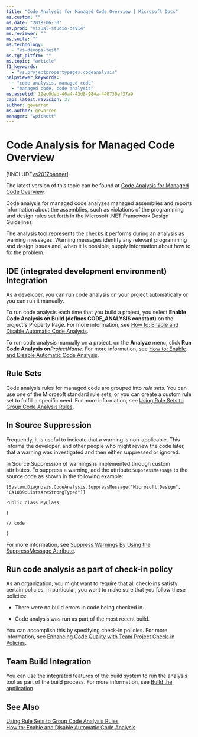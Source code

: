 ```yaml
---
title: "Code Analysis for Managed Code Overview | Microsoft Docs"
ms.custom: ""
ms.date: "2018-06-30"
ms.prod: "visual-studio-dev14"
ms.reviewer: ""
ms.suite: ""
ms.technology: 
  - "vs-devops-test"
ms.tgt_pltfrm: ""
ms.topic: "article"
f1_keywords: 
  - "vs.projectpropertypages.codeanalysis"
helpviewer_keywords: 
  - "code analysis, managed code"
  - "managed code, code analysis"
ms.assetid: 12ec0dab-46a4-43d8-984a-440730ef37a9
caps.latest.revision: 37
author: gewarren
ms.author: gewarren
manager: "wpickett"
---
```

# Code Analysis for Managed Code Overview
[!INCLUDE[vs2017banner](../includes/vs2017banner.md)]

The latest version of this topic can be found at [Code Analysis for Managed Code Overview](https://docs.microsoft.com/visualstudio/code-quality/code-analysis-for-managed-code-overview).  
  
Code analysis for managed code analyzes managed assemblies and reports information about the assemblies, such as violations of the programming and design rules set forth in the Microsoft .NET Framework Design Guidelines.  
  
 The analysis tool represents the checks it performs during an analysis as warning messages. Warning messages identify any relevant programming and design issues and, when it is possible, supply information about how to fix the problem.  
  
## IDE (integrated development environment) Integration  
 As a developer, you can run code analysis on your project automatically or you can run it manually.  
  
 To run code analysis each time that you build a project, you select **Enable Code Analysis on Build (defines CODE_ANALYSIS constant)** on the project's Property Page. For more information, see [How to: Enable and Disable Automatic Code Analysis](../code-quality/how-to-enable-and-disable-automatic-code-analysis-for-managed-code.md).  
  
 To run code analysis manually on a project, on the **Analyze** menu, click **Run Code Analysis on***ProjectName*. For more information, see [How to: Enable and Disable Automatic Code Analysis](../code-quality/how-to-enable-and-disable-automatic-code-analysis-for-managed-code.md).  
  
## Rule Sets  
 Code analysis rules for managed code are grouped into *rule sets*. You can use one of the Microsoft standard rule sets, or you can create a custom rule set to fulfill a specific need. For more information, see [Using Rule Sets to Group Code Analysis Rules](../code-quality/using-rule-sets-to-group-code-analysis-rules.md).  
  
## In Source Suppression  
 Frequently, it is useful to indicate that a warning is non-applicable. This informs the developer, and other people who might review the code later, that a warning was investigated and then either suppressed or ignored.  
  
 In Source Suppression of warnings is implemented through custom attributes. To suppress a warning, add the attribute `SuppressMessage` to the source code as shown in the following example:  
  
 `[System.Diagnosis.CodeAnalysis.SuppressMessage("Microsoft.Design", "CA1039:ListsAreStrongTyped")]`  
  
 `Public class MyClass`  
  
 `{`  
  
 `// code`  
  
 `}`  
  
 For more information, see [Suppress Warnings By Using the SuppressMessage Attribute](../code-quality/suppress-warnings-by-using-the-suppressmessage-attribute.md).  
  
## Run code analysis as part of check-in policy  
 As an organization, you might want to require that all check-ins satisfy certain policies. In particular, you want to make sure that you follow these policies:  
  
-   There were no build errors in code being checked in.  
  
-   Code analysis was run as part of the most recent build.  
  
 You can accomplish this by specifying check-in policies. For more information, see [Enhancing Code Quality with Team Project Check-in Policies](../code-quality/enhancing-code-quality-with-team-project-check-in-policies.md).  
  
## Team Build Integration  
 You can use the integrated features of the build system to run the analysis tool as part of the build process. For more information, see [Build the application](http://msdn.microsoft.com/library/a971b0f9-7c28-479d-a37b-8fd7e27ef692).  
  
## See Also  
 [Using Rule Sets to Group Code Analysis Rules](../code-quality/using-rule-sets-to-group-code-analysis-rules.md)   
 [How to: Enable and Disable Automatic Code Analysis](../code-quality/how-to-enable-and-disable-automatic-code-analysis-for-managed-code.md)



